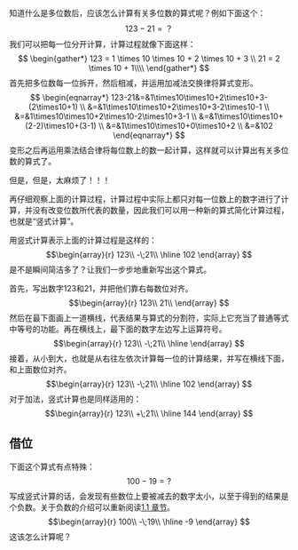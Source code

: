 知道什么是多位数后，应该怎么计算有关多位数的算式呢？例如下面这个：
$$
123-21=？
$$
我们可以把每一位分开计算，计算过程就像下面这样：
$$
\begin{gather*}
123 = 1 \times 10 \times 10 + 2 \times 10 + 3 \\
21 = 2 \times 10 + 1\\\\
\end{gather*}
$$
首先把多位数每一位拆开，然后相减，并运用加减法交换律将算式变形。
$$
\begin{eqnarray*}
123-21&=&1\times10\times10+2\times10+3-(2\times10+1) \\
&=&1\times10\times10+2\times10+3-2\times10-1 \\
&=&1\times10\times10+2\times10-2\times10+3-1 \\
&=&1\times10\times10+(2-2)\times10+(3-1) \\
&=&1\times10\times10+0\times10+2 \\
&=&102
\end{eqnarray*}
$$
变形之后再运用乘法结合律将每位数上的数一起计算，这样就可以计算出有关多位数的算式了。

但是，但是，太麻烦了！！！

再仔细观察上面的计算过程，计算过程中实际上都只对每一位数上的数字进行了计算，并没有改变位数所代表的数量，因此我们可以用一种新的算式简化计算过程，也就是“竖式计算”。

用竖式计算表示上面的计算过程是这样的：
$$\begin{array}{r} 
123\\ 
-\;21\\ 
\hline 
102 
\end{array}
$$
是不是瞬间简洁多了？让我们一步步地重新写出这个算式。

首先，写出数字$123$和$21$，并把他们靠右每数位对齐。
$$\begin{array}{r} 
123\\ 
21\\ 
\end{array}
$$
然后在最下面画上一道横线，代表结果与算式的分割符，实际上它充当了普通等式中等号的功能。再在横线上，最下面的数字左边写上运算符号。
$$\begin{array}{r} 
123\\ 
-\;21\\ 
\hline
\end{array}
$$
接着，从小到大，也就是从右往左依次计算每一位的计算结果，并写在横线下面，和上面数位对齐。
$$\begin{array}{r} 
123\\ 
-\;21\\ 
\hline
102
\end{array}
$$
对于加法，竖式计算也是同样适用的：
$$\begin{array}{r} 
123\\ 
+\;21\\ 
\hline
144
\end{array}
$$

## 借位

下面这个算式有点特殊：
$$100-19=?$$
写成竖式计算的话，会发现有些数位上要被减去的数字太小，以至于得到的结果是个负数。关于负数的介绍可以重新阅读[1.1 章节](<1.1 什么是数学，什么是数字.md> "mention")。
$$\begin{array}{r} 
100\\ 
-\;19\\ 
\hline
-9
\end{array}
$$
这该怎么计算呢？